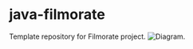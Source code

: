 # java-filmorate
Template repository for Filmorate project.
![Diagram.](https://svgshare.com/getbyhash/sha1-+ZDtqaiJ+N9hbTk0f0xE2PudyA0=)